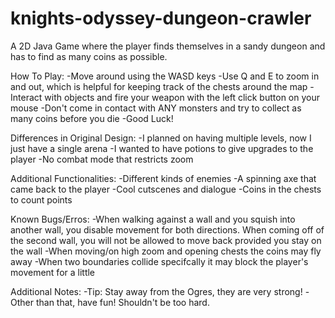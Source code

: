 # knights-odyssey-dungeon-crawler
A 2D Java Game where the player finds themselves in a sandy dungeon and has to find as many coins as possible.

How To Play:
-Move around using the WASD keys
-Use Q and E to zoom in and out, which is helpful for keeping track of the chests around the map
-Interact with objects and fire your weapon with the left click button on your mouse
-Don't come in contact with ANY monsters and try to collect as many coins before you die
-Good Luck!

Differences in Original Design:
-I planned on having multiple levels, now I just have a single arena
-I wanted to have potions to give upgrades to the player
-No combat mode that restricts zoom

Additional Functionalities:
-Different kinds of enemies
-A spinning axe that came back to the player
-Cool cutscenes and dialogue
-Coins in the chests to count points

Known Bugs/Erros:
-When walking against a wall and you squish into another wall, you disable movement for both directions. When coming off of the second wall, you will not be allowed to move back provided you stay on the wall
-When moving/on high zoom and opening chests the coins may fly away
-When two boundaries collide specifcally it may block the player's movement for a little

Additional Notes:
-Tip: Stay away from the Ogres, they are very strong!
-Other than that, have fun! Shouldn't be too hard.
